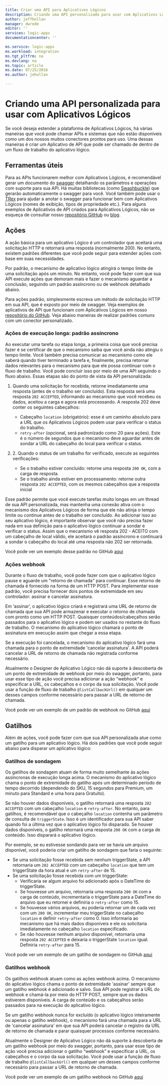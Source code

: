 ```yaml
---
title: Criar uma API para Aplicativos Lógicos
description: Criando uma API personalizada para usar com Aplicativos Lógicos
author: jeffhollan
manager: dwrede
editor: ''
services: logic-apps
documentationcenter: ''

ms.service: logic-apps
ms.workload: integration
ms.tgt_pltfrm: na
ms.devlang: na
ms.topic: article
ms.date: 07/25/2016
ms.author: jehollan

---
```

# Criando uma API personalizada para usar com Aplicativos Lógicos
Se você deseja estender a plataforma de Aplicativos Lógicos, há várias maneiras que você pode chamar APIs e sistemas que não estão disponíveis como um dos nossos muitos conectores prontos para uso. Uma dessas maneiras é criar um Aplicativo de API que pode ser chamado de dentro de um fluxo de trabalho do aplicativo lógico.

## Ferramentas úteis
Para as APIs funcionarem melhor com Aplicativos Lógicos, é recomendável gerar um documento do [swagger](http://swagger.io) detalhando os parâmetros e operações com suporte para sua API. Há muitas bibliotecas (como [Swashbuckle](https://github.com/domaindrivendev/Swashbuckle)) que gerarão automaticamente o swagger para você. Você também pode usar o [TRex](https://github.com/nihaue/TRex) para ajudar a anotar o swagger para funcionar bem com Aplicativos Lógicos (nomes de exibição, tipos de propriedade etc.). Para alguns exemplos de Aplicativos de API criados para Aplicativos Lógicos, não se esqueça de consultar nosso [repositório GitHub](http://github.com/logicappsio) ou [blog](http://aka.ms/logicappsblog).

## Ações
A ação básica para um aplicativo Lógico é um controlador que aceitará uma solicitação HTTP e retornará uma resposta (normalmente 200). No entanto, existem padrões diferentes que você pode seguir para estender ações com base em suas necessidades.

Por padrão, o mecanismo de aplicativo lógico atingirá o tempo limite de uma solicitação após um minuto. No entanto, você pode fazer com que sua API execute ações que demoram mais e fazer o mecanismo aguardar a conclusão, seguindo um padrão assíncrono ou de webhook detalhado abaixo.

Para ações padrão, simplesmente escreva um método de solicitação HTTP em sua API, que é exposto por meio de swagger. Veja exemplos de aplicativos de API que funcionam com Aplicativos Lógicos em nosso [repositório do GitHub](https://github.com/logicappsio). Veja abaixo maneiras de realizar padrões comuns com um conector personalizado.

### Ações de execução longa: padrão assíncrono
Ao executar uma tarefa ou etapa longa, a primeira coisa que você precisa fazer é se certificar de que o mecanismo saiba que você ainda não atingiu o tempo limite. Você também precisa comunicar ao mecanismo como ele saberá quando tiver terminado a tarefa e, finalmente, precisa retornar dados relevantes para o mecanismo para que ele possa continuar com o fluxo de trabalho. Você pode concluir isso por meio de uma API seguindo o fluxo abaixo. Essas etapas são do ponto de vista da API personalizada:

1. Quando uma solicitação for recebida, retorne imediatamente uma resposta (antes de o trabalho ser concluído). Esta resposta será uma resposta `202 ACCEPTED`, informando ao mecanismo que você recebeu os dados, aceitou a carga e agora está processando. A resposta 202 deve conter os seguintes cabeçalhos:
   
   * Cabeçalho `location` (obrigatório): esse é um caminho absoluto para a URL que os Aplicativos Lógicos podem usar para verificar o status do trabalho.
   * `retry-after` (opcional, será padronizado como 20 para ações). Este é o número de segundos que o mecanismo deve aguardar antes de sondar a URL do cabeçalho do local para verificar o status.
2. 2\. Quando o status de um trabalho for verificado, execute as seguintes verificações:
   
   * Se o trabalho estiver concluído: retorne uma resposta `200 OK`, com a carga de resposta.
   * Se o trabalho ainda estiver em processamento: retorne outra resposta `202 ACCEPTED`, com os mesmos cabeçalhos que a resposta inicial

Esse padrão permite que você execute tarefas muito longas em um thread de sua API personalizada, mas mantenha uma conexão ativa com o mecanismo dos Aplicativos Lógicos de forma que ele não atinja o tempo limite ou continue antes de o trabalho ser concluído. Ao adicionar isso ao seu aplicativo lógico, é importante observar que você não precisa fazer nada em sua definição para o aplicativo lógico continuar a sondar e verificar o status. Assim que o mecanismo vê resposta 202 - ACEITO com um cabeçalho de local válido, ele aceitará o padrão assíncrono e continuará a sondar o cabeçalho do local até uma resposta não 202 ser retornada.

Você pode ver um exemplo desse padrão no GitHub [aqui](https://github.com/jeffhollan/LogicAppsAsyncResponseSample)

### Ações webhook
Durante o fluxo de trabalho, você pode fazer com que o aplicativo lógico pause e aguarde um "retorno de chamada" para continuar. Esse retorno de chamada é fornecido na forma de um HTTP POST. Para implementar esse padrão, você precisa fornecer dois pontos de extremidade em seu controlador: assinar e cancelar assinatura.

Em ‘assinar’, o aplicativo lógico criará e registrará uma URL de retorno de chamada que sua API pode armazenar e executar o retorno de chamada com pronto como um HTTP POST. Quaisquer conteúdos/cabeçalhos serão passados para o aplicativo lógico e podem ser usados no restante do fluxo de trabalho. O mecanismo do aplicativo lógico chamará o ponto de assinatura em execução assim que chegar a essa etapa.

Se a execução foi cancelada, o mecanismo do aplicativo lógico fará uma chamada para o ponto de extremidade 'cancelar assinatura'. A API poderá cancelar a URL de retorno de chamada não registrada conforme necessário.

Atualmente o Designer de Aplicativo Lógico não dá suporte à descoberta de um ponto de extremidade de webhook por meio do swagger, portanto, para usar esse tipo de ação você precisa adicionar a ação “webhook” e especificar a URL, os cabeçalhos e o corpo da sua solicitação. Você pode usar a função de fluxo de trabalho `@listCallbackUrl()` em qualquer um desses campos conforme necessário para passar a URL de retorno de chamada.

Você pode ver um exemplo de um padrão de webhook no GitHub [aqui](https://github.com/jeffhollan/LogicAppTriggersExample/blob/master/LogicAppTriggers/Controllers/WebhookTriggerController.cs)

## Gatilhos
Além de ações, você pode fazer com que sua API personalizada atue como um gatilho para um aplicativo lógico. Há dois padrões que você pode seguir abaixo para disparar um aplicativo lógico:

### Gatilhos de sondagem
Os gatilhos de sondagem atuam de forma muito semelhante às ações assíncronas de execução longa acima. O mecanismo do aplicativo lógico chama o ponto de extremidade do gatilho após um determinado período de tempo decorrido (dependendo do SKU, 15 segundos para Premium, um minuto para Standard e uma hora para Gratuito).

Se não houver dados disponíveis, o gatilho retornará uma resposta `202 ACCEPTED` com um cabeçalho `location` e `retry-after`. No entanto, para gatilhos, é recomendável que o cabeçalho `location` contenha um parâmetro de consulta de `triggerState`. Isso é um identificador para sua API saber quando foi a última vez que o aplicativo lógico foi disparado. Se houver dados disponíveis, o gatilho retornará uma resposta `200 OK` com a carga de conteúdo. Isso disparará o aplicativo lógico.

Por exemplo, se eu estivesse sondando para ver se havia um arquivo disponível, você poderia criar um gatilho de sondagem que faria o seguinte:

* Se uma solicitação fosse recebida sem nenhum triggerState, a API retornaria um `202 ACCEPTED` com um cabeçalho `location` que tem um triggerState da hora atual e um `retry-after` de 15.
* Se uma solicitação fosse recebida com um triggerState:
  * Verificaria se algum arquivo foi adicionado após o DateTime do triggerState.
  * Se houvesse um arquivo, retornaria uma resposta `200 OK` com a carga de conteúdo, incrementaria o triggerState para a DateTime do arquivo que eu retornei e definiria o `retry-after` como 15.
  * Se houvesse vários arquivos, eu poderia retornar um de cada vez com um `200 OK`, incrementar meu triggerState no cabeçalho `location` e definir `retry-after` como 0. Isso informaria ao mecanismo que há mais dados disponíveis e ele os solicitaria imediatamente no cabeçalho `location` especificado.
  * Se não houvesse nenhum arquivo disponível, retornaria uma resposta `202 ACCEPTED` e deixaria o triggerState `location` igual. Definiria `retry-after` para 15.

Você pode ver um exemplo de um gatilho de sondagem no GitHub [aqui](https://github.com/jeffhollan/LogicAppTriggersExample/tree/master/LogicAppTriggers)

### Gatilhos webhook
Os gatilhos webhook atuam como as ações webhook acima. O mecanismo do aplicativo lógico chama o ponto de extremidade 'assinar' sempre que um gatilho webhook é adicionado e salvo. Sua API pode registrar a URL do webhook e chamá-la por meio do HTTP POST, sempre que os dados estiverem disponíveis. A carga de conteúdo e os cabeçalhos serão passados para na execução do aplicativo lógico.

Se um gatilho webhook nunca for excluído (o aplicativo lógico inteiramente ou apenas o gatilho webhook), o mecanismo fará uma chamada para a URL de 'cancelar assinatura' em que sua API poderá cancelar o registro da URL de retorno de chamada e parar quaisquer processos conforme necessário.

Atualmente o Designer de Aplicativo Lógico não dá suporte à descoberta de um gatilho webhook por meio do swagger, portanto, para usar esse tipo de ação você precisa adicionar o gatilho “webhook” e especificar a URL, os cabeçalhos e o corpo da sua solicitação. Você pode usar a função de fluxo de trabalho `@listCallbackUrl()` em qualquer um desses campos conforme necessário para passar a URL de retorno de chamada.

Você pode ver um exemplo de um gatilho webhook no GitHub [aqui](https://github.com/jeffhollan/LogicAppTriggersExample/tree/master/LogicAppTriggers)

<!---HONumber=AcomDC_0803_2016-->